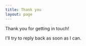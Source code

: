 ```yaml
---
title: Thank you
layout: page
---
```


Thank you for getting in touch!

I'll try to reply back as soon as I can.

